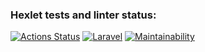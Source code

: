 ### Hexlet tests and linter status:
[![Actions Status](https://github.com/paparrot/php-project-lvl3/workflows/hexlet-check/badge.svg)](https://github.com/paparrot/php-project-lvl3/actions)
[![Laravel](https://github.com/paparrot/php-project-lvl3/actions/workflows/laravel.yml/badge.svg)](https://github.com/paparrot/php-project-lvl3/actions/workflows/laravel.yml)
[![Maintainability](https://api.codeclimate.com/v1/badges/8495b700c3c406fd5b3c/maintainability)](https://codeclimate.com/github/paparrot/php-project-lvl3/maintainability)
